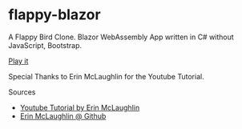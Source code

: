 # flappy-blazor

A Flappy Bird Clone.
Blazor WebAssembly App written in C# without JavaScript, Bootstrap.

[Play it](https://calm-meadow-0da5cd003.1.azurestaticapps.net/)

Special Thanks to Erin McLaughlin for the Youtube Tutorial.

Sources
+ [Youtube Tutorial by Erin McLaughlin](https://www.youtube.com/watch?v=wTmZCu16LNU)
+ [Erin McLaughlin @ Github](https://github.com/erinnmclaughlin)
